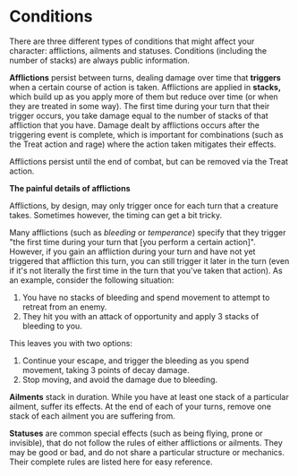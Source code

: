 # Conditions

There are three different types of conditions that might affect your character: afflictions, ailments and statuses.
Conditions (including the number of stacks) are always public information.

**Afflictions** persist between turns, dealing damage over time that **triggers** when a certain course of action is taken. Afflictions are applied in **stacks,** which build up as you apply more of them but reduce over time (or when they are treated in some way).
The first time during your turn that their trigger occurs, you take damage equal to the number of stacks of that affliction that you have.
Damage dealt by afflictions occurs after the triggering event is complete, which is important for combinations (such as the Treat action and rage) where the action taken mitigates their effects.

Afflictions persist until the end of combat, but can be removed via the Treat action.

<div class="infobox">

**The painful details of afflictions**

Afflictions, by design, may only trigger once for each turn that a creature takes. Sometimes however, the timing can get a bit tricky.

Many afflictions (such as _bleeding_ or _temperance_) specify that they trigger "the first time during your turn that [you perform a certain action]".
However, if you gain an affliction during your turn and have not yet triggered that affliction this turn, you can still trigger it later in the turn (even if it's not literally the first time in the turn that you've taken that action). As an example, consider the following situation:

1. You have no stacks of bleeding and spend movement to attempt to retreat from an enemy.
2. They hit you with an attack of opportunity and apply 3 stacks of bleeding to you.

This leaves you with two options:

1. Continue your escape, and trigger the bleeding as you spend movement, taking 3 points of decay damage.
2. Stop moving, and avoid the damage due to bleeding.

</div>

**Ailments** stack in duration. While you have at least one stack of a particular ailment, suffer its effects.
At the end of each of your turns, remove one stack of each ailment you are suffering from.

**Statuses** are common special effects (such as being flying, prone or invisible), that do not follow the rules of either afflictions or ailments.
They may be good or bad, and do not share a particular structure or mechanics. Their complete rules are listed here for easy reference.
